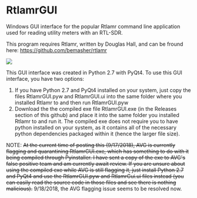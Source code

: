 # RtlamrGUI
Windows GUI interface for the popular Rtlamr command line application used for reading utility meters with an RTL-SDR.

This program requires Rtlamr, written by Douglas Hall, and can be fround here: https://github.com/bemasher/rtlamr

![](../master/RtlamrGUI.jpg)

This GUI interface was created in Python 2.7 with PyQt4. To use this GUI interface, you have two options:
1. If you have Python 2.7 and PyQt4 installed on your system, just copy the files RtlamrGUI.pyw and RtlamrGUI.ui into the same folder where you installed Rtlamr to and then run RtlamrGUI.pyw
2. Download the the compiled exe file RtlamrGUI.exe (in the Releases section of this github) and place it into the same folder you installed Rtlamr to and run it. The compiled exe does not require you to have python installed on your system, as it contains all of the necessary python dependencies packaged within it (hence the larger file size). 

NOTE: ~~At the current time of posting this (9/17/2018), AVG is currently flagging and quarantining RtlamrGUI.exe, which has something to do with it being compiled through Pyinstaller. I have sent a copy of the exe to AVG's false positive team and am currently await review. If you are unsure about using the compiled exe while AVG is still flagging it, just install Python 2.7 and PyQt4 and use the RtlamrGUI.pyw and RtlamrGui.ui files instead (you can easily read the source code in those files and see there is nothing malicious).~~ 9/18/2018, the AVG flagging issue seems to be resolved now.
